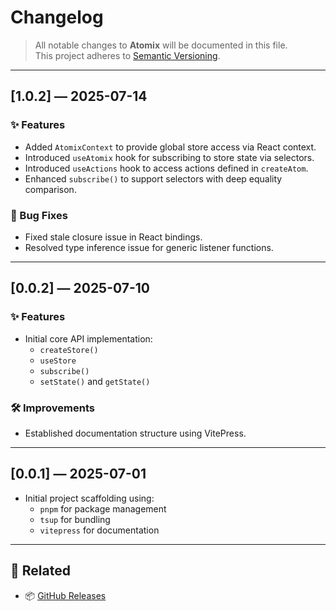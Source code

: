 # Changelog

> All notable changes to **Atomix** will be documented in this file.  
> This project adheres to [Semantic Versioning](https://semver.org/).

---

## [1.0.2] — 2025-07-14

### ✨ Features

- Added `AtomixContext` to provide global store access via React context.
- Introduced `useAtomix` hook for subscribing to store state via selectors.
- Introduced `useActions` hook to access actions defined in `createAtom`.
- Enhanced `subscribe()` to support selectors with deep equality comparison.

### 🐛 Bug Fixes

- Fixed stale closure issue in React bindings.
- Resolved type inference issue for generic listener functions.

---

## [0.0.2] — 2025-07-10

### ✨ Features

- Initial core API implementation:
  - `createStore()`
  - `useStore`
  - `subscribe()`
  - `setState()` and `getState()`

### 🛠 Improvements

- Established documentation structure using VitePress.

---

## [0.0.1] — 2025-07-01

- Initial project scaffolding using:
  - `pnpm` for package management
  - `tsup` for bundling
  - `vitepress` for documentation

---

## 🔗 Related

- 📦 [GitHub Releases](https://github.com/naol728/Atomix/releases)
